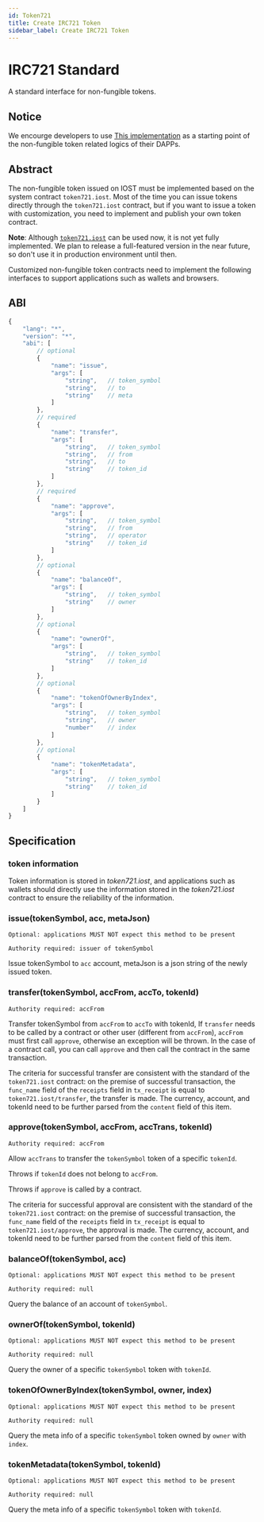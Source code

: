 ```yaml
---
id: Token721
title: Create IRC721 Token
sidebar_label: Create IRC721 Token
---
```


# IRC721 Standard

A standard interface for non-fungible tokens.

## Notice

We encourge developers to use [This implementation](https://github.com/blockchainpower/UniversalCryptoAssetToken/blob/master/src/iost) as a starting point of the non-fungible token related logics of their DAPPs.

## Abstract

The non-fungible token issued on IOST must be implemented based on the system contract `token721.iost`. Most of the time you can issue tokens directly through the `token721.iost` contract, but if you want to issue a token with customization, you need to implement and publish your own token contract.

**Note**: Although [`token721.iost`](6-reference/TokenContract.md#token721iost) can be used now, it is not yet fully implemented. We plan to release a full-featured version in the near future, so don't use it in production environment until then.

Customized non-fungible token contracts need to implement the following interfaces to support applications such as wallets and browsers.

## ABI

```js
{
    "lang": "*",
    "version": "*",
    "abi": [
        // optional
        {
            "name": "issue",
            "args": [
                "string",   // token_symbol
                "string",   // to
                "string"    // meta
            ]
        },
        // required
        {
            "name": "transfer",
            "args": [
                "string",   // token_symbol
                "string",   // from
                "string",   // to
                "string"    // token_id
            ]
        },
        // required
        {
            "name": "approve",
            "args": [
                "string",   // token_symbol
                "string",   // from
                "string",   // operator
                "string"    // token_id
            ]
        },
        // optional
        {
            "name": "balanceOf",
            "args": [
                "string",   // token_symbol
                "string"    // owner
            ]
        },
        // optional
        {
            "name": "ownerOf",
            "args": [
                "string",   // token_symbol
                "string"    // token_id
            ]
        },
        // optional
        {
            "name": "tokenOfOwnerByIndex",
            "args": [
                "string",   // token_symbol
                "string",   // owner
                "number"    // index
            ]
        },
        // optional
        {
            "name": "tokenMetadata",
            "args": [
                "string",   // token_symbol
                "string"    // token_id
            ]
        }
    ]
}
```

## Specification

### token information

Token information is stored in *token721.iost*, and applications such as wallets should directly use the information stored in the *token721.iost* contract to ensure the reliability of the information.

### issue(tokenSymbol, acc, metaJson)

`Optional: applications MUST NOT expect this method to be present`

`Authority required: issuer of tokenSymbol`

Issue tokenSymbol to `acc` account, metaJson is a json string of the newly issued token.

### transfer(tokenSymbol, accFrom, accTo, tokenId)

`Authority required: accFrom`

Transfer tokenSymbol from `accFrom` to `accTo` with tokenId,
If `transfer` needs to be called by a contract or other user (different from `accFrom`), `accFrom` must first call `approve`, otherwise an exception will be thrown.
In the case of a contract call, you can call `approve` and then call the contract in the same transaction.

The criteria for successful transfer are consistent with the standard of the `token721.iost` contract: on the premise of successful transaction, the `func_name` field of the `receipts` field in `tx_receipt` is equal to `token721.iost/transfer`, the transfer is made. The currency, account, and tokenId need to be further parsed from the `content` field of this item.

### approve(tokenSymbol, accFrom, accTrans, tokenId)

`Authority required: accFrom`

Allow `accTrans` to transfer the `tokenSymbol` token of a specific `tokenId`.

Throws if `tokenId` does not belong to `accFrom`.

Throws if `approve` is called by a contract.

The criteria for successful approval are consistent with the standard of the `token721.iost` contract: on the premise of successful transaction, the `func_name` field of the `receipts` field in `tx_receipt` is equal to `token721.iost/approve`, the approval is made. The currency, account, and tokenId need to be further parsed from the `content` field of this item.

### balanceOf(tokenSymbol, acc)

`Optional: applications MUST NOT expect this method to be present`

`Authority required: null`

Query the balance of an account of `tokenSymbol`.

### ownerOf(tokenSymbol, tokenId)

`Optional: applications MUST NOT expect this method to be present`

`Authority required: null`

Query the owner of a specific `tokenSymbol` token with `tokenId`.

### tokenOfOwnerByIndex(tokenSymbol, owner, index)

`Optional: applications MUST NOT expect this method to be present`

`Authority required: null`

Query the meta info of a specific `tokenSymbol` token owned by `owner` with `index`.

### tokenMetadata(tokenSymbol, tokenId)

`Optional: applications MUST NOT expect this method to be present`

`Authority required: null`

Query the meta info of a specific `tokenSymbol` token with `tokenId`.

